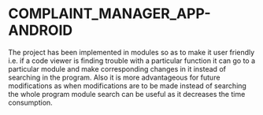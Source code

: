 # COMPLAINT_MANAGER_APP-ANDROID
The project has been implemented in modules so as to make it user friendly i.e. if a 
code viewer is finding trouble with a particular function it can go to a particular module and 
make corresponding changes in it instead of searching in the program. Also it is more 
advantageous for future modifications as when modifications are to be made instead of 
searching the whole program module search can be useful as it decreases the time 
consumption.
